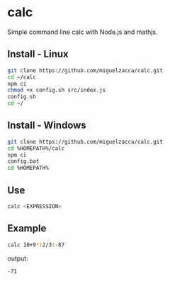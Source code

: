 # calc

Simple command line calc with Node.js and mathjs.

## Install - Linux

```bash
git clone https://github.com/miguelzacca/calc.git
cd ~/calc
npm ci
chmod +x config.sh src/index.js
config.sh
cd ~/
```

## Install - Windows

```bash
git clone https://github.com/miguelzacca/calc.git
cd %HOMEPATH%/calc
npm ci
config.bat
cd %HOMEPATH%
```

## Use

```bash
calc <EXPRESSION>
```

## Example

```bash
calc 10+9*(2/3)-87
```

output:

```txt
-71
```
